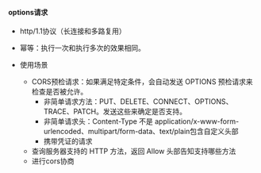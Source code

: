 


#### options请求

- http/1.1协议（长连接和多路复用）
- 幂等：执行一次和执行多次的效果相同。

- 使用场景
    - CORS预检请求：如果满足特定条件，会自动发送 OPTIONS 预检请求来检查是否被允许。
        - 非简单请求方法：PUT、DELETE、CONNECT、OPTIONS、TRACE、PATCH。发送这些来确定是否支持。
        - 非简单请求头：Content-Type 不是 application/x-www-form-urlencoded、multipart/form-data、text/plain包含自定义头部
        - 携带凭证的请求
    - 查询服务器支持的 HTTP 方法，返回 Allow 头部告知支持哪些方法
    - 进行cors协商